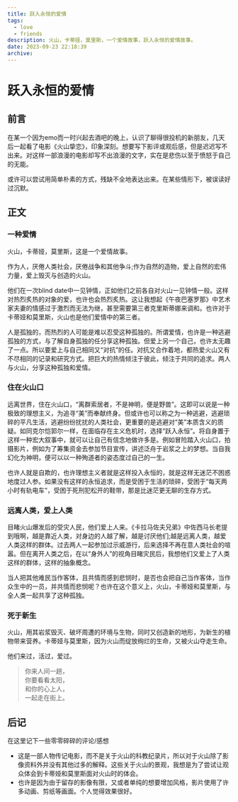 ```yaml
---
title: 跃入永恒的爱情
tags: 
  - love
  - friends
description: 火山，卡蒂娅，莫里斯，一个爱情故事，跃入永恒的爱情故事。
date: 2023-09-23 22:18:39
archive:
---
```


# 跃入永恒的爱情

## 前言

在某一个因为emo而一时兴起去酒吧的晚上，认识了聊得很投机的新朋友，几天后一起看了电影《火山挚恋》，印象深刻。想要写下影评或观后感，但是迟迟写不出来。对这样一部浪漫的电影却写不出浪漫的文字，实在是悲伤以至于愤怒于自己的无能。

或许可以尝试用简单朴素的方式，残缺不全地表达出来。在某些情形下，被误读好过沉默。

## 正文

### 一种爱情

火山，卡蒂娅，莫里斯，这是一个爱情故事。

作为人，厌倦人类社会，厌倦战争和其他争斗;作为自然的造物，爱上自然的宏伟力量，爱上毁灭与创造的火山。

他们在一次blind date中一见钟情，正如他们之前各自对火山一见钟情一般。这样对热烈炙热的对象的爱，也许也会热烈炙热。这让我想起《午夜巴塞罗那》中艺术家夫妻的情感过于激烈而无法为继，甚至需要第三者克里斯蒂娜来调和。也许对于卡蒂娅和莫里斯，火山也是他们爱情中的第三者。

人是孤独的，而热烈的人可能是难以忍受这种孤独的。所谓爱情，也许是一种逃避孤独的方式，与了解自身孤独的任分享这种孤独。但爱上另一个自己，也许太无趣了一点。所以要爱上与自己相同又“对抗”的任。对抗又合作着地，都热爱火山又有不尽相同的记录和研究方式。把巨大的热情倾注于彼此，倾注于共同的追求。两人与火山，分享这种孤独和爱情。

### 住在火山口

远离世界，住在火山口，“离群索居者，不是神明，便是野兽”。这即可以说是一种极致的理想主义，为追寻“美”而奉献终身。但或许也可以称之为一种逃避，逃避琐碎的平凡生活，逃避纷纷扰扰的人类社会，更重要的是逃避对“美”本质含义的质疑。如同克尔恺郭尔一样，在面临存在主义危机时，选择“跃入永恒”。将自身置于这样一种宏大叙事中，就可以让自己有信念地做许多是。例如冒险踏入火山口，拍摄影片，例如为了筹集资金去参加节目宣传，讲述泛舟于岩浆之上的梦想。当自我幻化为神明，便可以以一种殉道者的姿态度过自己的一生。

也许人就是自欺的，也许理想主义者就是这样投入永恒的，就是这样无迷茫不困惑地度过人参。如果没有这样的永恒追求，而是受困于生活的琐碎，受困于“每天两小时有轨电车”，受困于死刑犯松开的鞋带，那是比迷茫更无聊的生存方式。

### 远离人类，爱上人类

目睹火山爆发后的受灾人民，他们爱上人来。《卡拉马佐夫兄弟》中佐西马长老提到哦啊，越是靠近人类，对身边的人越了解，越是讨厌他们;越是远离人类，越爱人类这样的群体。过去两人一起参加过示威游行，后来选择不再在意人类社会的喧嚣。但在离开人类之后，在以“身外人”的视角目睹灾民后，我想他们又爱上了人类这样的群体，这样的抽象概念。

当人把其他难民当作客体，且共情而感到悲悯时，是否也会把自己当作客体，当作众生中的一员，并共情而悲悯呢？也许在这个意义上，火山，卡蒂娅和莫里斯，与全人类一起共享了这种孤独。
### 死于新生
火山，用其岩浆毁灭、破坏周遭的环境与生物，同时又创造新的地形，为新生的植物带来营养。卡蒂娅与莫里斯，因为火山而绽放绚烂的生命，又被火山夺走生命。

他们来过，活过，爱过。
>你来人间一趟，</br>
>你要看看太阳，</br>
>和你的心上人，</br>
>一起走在街上。</br>

## 后记

在这里记下一些零零碎碎的评论/感想
- 这是一部人物传记电影，而不是关于火山的科教纪录片，所以对于火山除了影像资料外并没有其他过多的解释。这些关于火山的景观，我想是为了尝试让观众体会到卡蒂娅和莫里斯面对火山时的体会。
- 也许是因为由于留存的影像有限，又或者单纯的想要增加风格，影片使用了许多动画、剪纸等画面。个人觉得效果很好。


